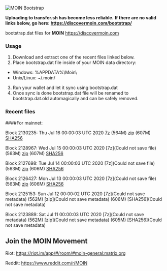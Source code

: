 ![MOIN Bootstrap](https://i.imgur.com/KjM1jMp.jpg)

**Uploading to transfer.sh has become less reliable.**
**If there are no valid links below, go here: https://discovermoin.com/bootstrap/**

bootstrap.dat files for **MOIN** https://discovermoin.com

### Usage

1. Download and extract one of the recent files linked below.
2. Place bootstrap.dat file inside of your MOIN data directory:
 - Windows: %APPDATA%\Moin\
 - Unix/Linux: ~/.moin/
3. Run your wallet and let it sync using bootstrap.dat
4. Once sync is done bootstrap.dat file will be renamed to bootstrap.dat.old automagically and can be safely removed.


### Recent files

####For mainnet:

Block 2130235: Thu Jul 16 00:00:03 UTC 2020 [7z]() (564M) [zip](https://transfer.sh/ImMXO/bootstrap.dat.20200716.zip) (607M) [SHA256](https://transfer.sh/JcZdS/sha256.txt)

Block 2128967: Wed Jul 15 00:00:03 UTC 2020 [7z](Could not save file) (563M) [zip]() (607M) [SHA256]()

Block 2127698: Tue Jul 14 00:00:03 UTC 2020 [7z](Could not save file) (563M) [zip]() (606M) [SHA256]()

Block 2126427: Mon Jul 13 00:00:03 UTC 2020 [7z](Could not save file) (563M) [zip]() (606M) [SHA256](https://transfer.sh/xA62B/sha256.txt)

Block 2125153: Sun Jul 12 00:00:02 UTC 2020 [7z](Could not save metadata) (562M) [zip](Could not save metadata) (606M) [SHA256](Could not save metadata)

Block 2123889: Sat Jul 11 00:00:03 UTC 2020 [7z](Could not save metadata) (562M) [zip](Could not save metadata) (605M) [SHA256](Could not save metadata)

## Join the MOIN Movement

Riot: https://riot.im/app/#/room/#moin-general:matrix.org

Reddit: https://www.reddit.com/r/MOIN
